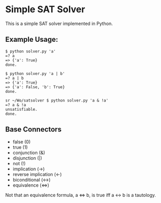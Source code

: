 # Simple SAT Solver

This is a simple SAT solver implemented in Python.

## Example Usage:

    $ python solver.py 'a'
    =? a
    => {'a': True}
    done.
    
    $ python solver.py 'a | b'
    =? a | b
    => {'a': True}
    => {'a': False, 'b': True}
    done.
    
    sr ~/Wo/satsolver $ python solver.py 'a & !a'
    =? a & !a
    unsatisfiable.
    done.

## Base Connectors

  * false (0)
  * true (1)
  * conjunction (&)
  * disjunction (|)
  * not (!)
  * implication (->)
  * reverse implication (<-)
  * biconditional (<->)
  * equivalence (<=>)

Not that an equivalence formula, a <=> b, is true iff a <-> b is a tautology.
